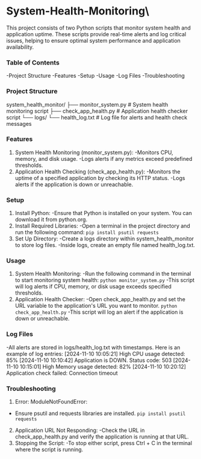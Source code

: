 # System-Health-Monitoring\
This project consists of two Python scripts that monitor system health and application uptime. These scripts provide real-time alerts and log critical issues, helping to ensure optimal system performance and application availability.

### Table of Contents
-Project Structure
-Features
-Setup
-Usage
-Log Files
-Troubleshooting

### Project Structure
system_health_monitor/
├── monitor_system.py     # System health monitoring script
├── check_app_health.py   # Application health checker script
└── logs/
    └── health_log.txt    # Log file for alerts and health check messages

### Features
1. System Health Monitoring (monitor_system.py):
-Monitors CPU, memory, and disk usage.
-Logs alerts if any metrics exceed predefined thresholds.
2. Application Health Checking (check_app_health.py):
-Monitors the uptime of a specified application by checking its HTTP status.
-Logs alerts if the application is down or unreachable.

### Setup
1. Install Python:
-Ensure that Python is installed on your system. You can download it from python.org.
2. Install Required Libraries:
-Open a terminal in the project directory and run the following command:
   ````pip install psutil requests````
3. Set Up Directory:
-Create a logs directory within system_health_monitor to store log files.
-Inside logs, create an empty file named health_log.txt.

### Usage
1. System Health Monitoring:
-Run the following command in the terminal to start monitoring system health:
   ````python monitor_system.py````
-This script will log alerts if CPU, memory, or disk usage exceeds specified thresholds.
2. Application Health Checker:
-Open check_app_health.py and set the URL variable to the application's URL you want to monitor.
   ````python check_app_health.py````
-This script will log an alert if the application is down or unreachable.

### Log Files
-All alerts are stored in logs/health_log.txt with timestamps. Here is an example of log entries:
[2024-11-10 10:05:21] High CPU usage detected: 85%
[2024-11-10 10:10:42] Application is DOWN. Status code: 503
[2024-11-10 10:15:01] High Memory usage detected: 82%
[2024-11-10 10:20:12] Application check failed: Connection timeout

### Troubleshooting
1. Error: ModuleNotFoundError:
- Ensure psutil and requests libraries are installed.
   ````pip install psutil requests````
2. Application URL Not Responding:
-Check the URL in check_app_health.py and verify the application is running at that URL.
3. Stopping the Script:
-To stop either script, press Ctrl + C in the terminal where the script is running.



